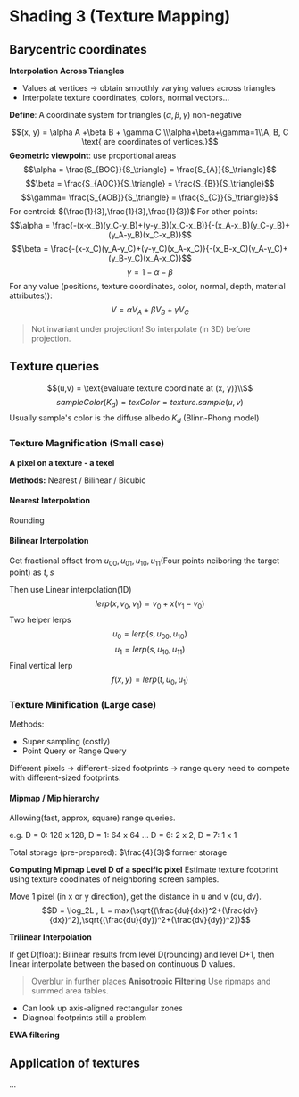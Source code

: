 # Shading 3 (Texture Mapping)
## Barycentric coordinates
**Interpolation Across Triangles**
* Values at vertices -> obtain smoothly varying values across triangles
* Interpolate texture coordinates, colors, normal vectors...

**Define**: A coordinate system for triangles $(\alpha, \beta, \gamma)$ non-negative

$$(x, y) = \alpha A +\beta B + \gamma C \\\alpha+\beta+\gamma=1\\A, B, C \text{ are coordinates of vertices.}$$
**Geometric viewpoint**: use proportional areas
$$\alpha = \frac{S_{BOC}}{S_\triangle} = \frac{S_{A}}{S_\triangle}$$
$$\beta = \frac{S_{AOC}}{S_\triangle} = \frac{S_{B}}{S_\triangle}$$
$$\gamma= \frac{S_{AOB}}{S_\triangle} = \frac{S_{C}}{S_\triangle}$$
For centroid: $(\frac{1}{3},\frac{1}{3},\frac{1}{3})$
For other points:
$$\alpha = \frac{-(x-x_B)(y_C-y_B)+(y-y_B)(x_C-x_B)}{-(x_A-x_B)(y_C-y_B)+(y_A-y_B)(x_C-x_B)}$$
$$\beta = \frac{-(x-x_C)(y_A-y_C)+(y-y_C)(x_A-x_C)}{-(x_B-x_C)(y_A-y_C)+(y_B-y_C)(x_A-x_C)}$$
$$\gamma = 1- \alpha -\beta$$
For any value (positions, texture coordinates, color, normal, depth, material attributes)):
$$V = \alpha V_A + \beta V_B +\gamma V_C$$
> Not invariant under projection! So interpolate (in 3D) before projection.
## Texture queries
$$(u,v) = \text{evaluate texture coordinate at (x, y)}\\$$
$$sampleColor(K_d) = texColor = texture.sample(u,v)$$
Usually sample's color is the diffuse albedo $K_d$ (Blinn-Phong model)
### Texture Magnification (Small case)
**A pixel on a texture - a texel**

**Methods:** Nearest / Bilinear / Bicubic
#### Nearest Interpolation 
Rounding
#### Bilinear Interpolation
Get fractional offset from $u_{00},u_{01},u_{10},u_{11}$(Four points neiboring the target point) as $t, s$

Then use Linear interpolation(1D)
$$lerp(x, v_0, v_1) = v_0 + x(v_1-v_0)$$
Two helper lerps
$$u_0 = lerp(s,u_{00}, u_{10})$$
$$u_1 = lerp(s,u_{10}, u_{11})$$
Final vertical lerp
$$f(x, y) = lerp(t, u_0, u_{1})$$

### Texture Minification (Large case)
Methods:
* Super sampling (costly)
* Point Query or Range Query
  
Different pixels -> different-sized footprints -> range query need to compete with different-sized footprints.

#### Mipmap / Mip hierarchy
Allowing(fast, approx, square) range queries.

e.g. D = 0: 128 x 128, D = 1: 64 x 64 ... D = 6: 2 x 2, D = 7: 1 x 1

Total storage (pre-prepared): $\frac{4}{3}$ former storage 

**Computing Mipmap Level D of a specific pixel**
Estimate texture footprint using texture coodinates of neighboring screen samples.

Move 1 pixel (in x or y direction), get the distance in u and v (du, dv).
$$D = \log_2L , L = max(\sqrt{(\frac{du}{dx})^2+(\frac{dv}{dx})^2},\sqrt{(\frac{du}{dy})^2+(\frac{dv}{dy})^2})$$

**Trilinear Interpolation**

If get D(float):
Bilinear results from level D(rounding) and level D+1, then linear interpolate between the based on continuous D values.

> Overblur in further places
**Anisotropic Filtering**
Use ripmaps and summed area tables.
* Can look up axis-aligned rectangular zones
* Diagnoal footprints still a problem

**EWA filtering**

## Application of textures
...
